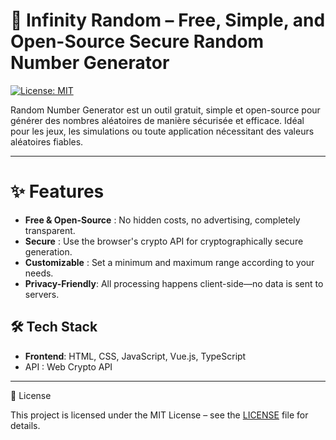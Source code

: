 # 🔗 Infinity Random – Free, Simple, and Open-Source Secure Random Number Generator

[![License: MIT](https://img.shields.io/badge/License-MIT-yellow.svg)](https://opensource.org/licenses/MIT)

Random Number Generator est un outil gratuit, simple et open-source pour générer des nombres aléatoires de manière sécurisée et efficace. Idéal pour les jeux, les simulations ou toute application nécessitant des valeurs aléatoires fiables.

---

# ✨ Features
- **Free & Open-Source** : No hidden costs, no advertising, completely transparent.
- **Secure** : Use the browser's crypto API for cryptographically secure generation.
- **Customizable** : Set a minimum and maximum range according to your needs.
- **Privacy-Friendly**: All processing happens client-side—no data is sent to servers.

## 🛠️ Tech Stack
- **Frontend**: HTML, CSS, JavaScript, Vue.js, TypeScript
- API : Web Crypto API

---

📄 License

This project is licensed under the MIT License – see the [LICENSE](https://github.com/FortyTwo-Dev/infinity-random/blob/main/LICENSE) file for details.